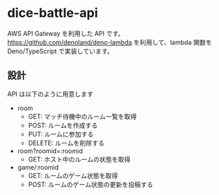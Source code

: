 # dice-battle-api

AWS API Gateway を利用した API です。  
<https://github.com/denoland/deno-lambda> を利用して、lambda 関数を Deno/TypeScript で実装しています。

## 設計

API は以下のように用意します

- room
  - GET: マッチ待機中のルーム一覧を取得
  - POST: ルームを作成する
  - PUT: ルームに参加する
  - DELETE: ルームを削除する
- room?roomid=:roomid
  - GET: ホスト中のルームの状態を取得
- game/:roomid
  - GET: ルームのゲーム状態を取得
  - POST: ルームのゲーム状態の更新を投稿する
